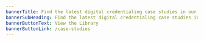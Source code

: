 ```yaml
---
bannerTitle: Find the latest digital credentialing case studies in our library.
bannerSubHeading: Find the latest digital credentialing case studies in our library.
bannerButtonText: View the Library
bannerButtonLink: /case-studies
---
```

